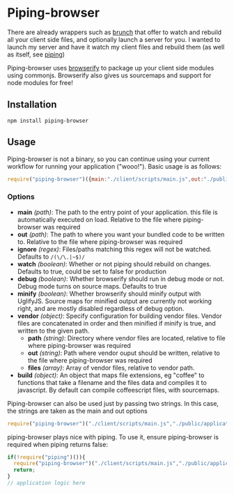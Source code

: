 # Piping-browser

There are already wrappers such as [brunch](https://github.com/brunch/brunch/) that offer to watch and rebuild all your client side files, and optionally launch a server for you. I wanted to launch my server and have it watch my client files and rebuild them (as well as itself, see [piping](http://github.com/mdlawson/piping))

Piping-browser uses [browserify](https://github.com/substack/node-browserify) to package up your client side modules using commonjs. Browserify also gives us sourcemaps and support for node modules for free!

## Installation
```
npm install piping-browser
```
## Usage

Piping-browser is not a binary, so you can continue using your current workflow for running your application ("wooo!"). Basic usage is as follows:

```javascript
require("piping-browser")({main:"./client/scripts/main.js",out:"./public/application.js"});
```
### Options

- __main__ _(path)_: The path to the entry point of your application. this file is automatically executed on load. Relative to the file where piping-browser was required
- __out__ _(path)_: The path to where you want your bundled code to be written to. Relative to the file where piping-browser was required
- __ignore__ _(regex)_: Files/paths matching this regex will not be watched. Defaults to `/(\/\.|~$)/`
- __watch__ _(boolean)_: Whether or not piping should rebuild on changes. Defaults to true, could be set to false for production
- __debug__ _(boolean)_: Whether browserify should run in debug mode or not. Debug mode turns on source maps. Defaults to true
- __minify__ _(boolean)_: Whether browserify should minify output with UglifyJS. Source maps for minified output are currently not working right, and are mostly disabled regardless of debug option.
- __vendor__ _(object)_: Specify configuration for building vendor files. Vendor files are concatenated in order and then minified if minify is true, and written to the given path.
  - __path__ _(string)_: Directory where vendor files are located, relative to file where piping-browser was required
  - __out__ _(string)_: Path where vendor ouput should be written, relative to the file where piping-browser was required
  - __files__ _(array)_: Array of vendor files, relative to vendor path.
- __build__ _(object)_: An object that maps file extensions, eg "coffee" to functions that take a filename and the files data and compiles it to javascript. By default can compile coffeescript files, with sourcemaps.


Piping-browser can also be used just by passing two strings. In this case, the strings are taken as the main and out options
```javascript
require("piping-browser")("./client/scripts/main.js","./public/application.js");
```

piping-browser plays nice with piping. To use it, ensure piping-browser is required when piping returns false:

```javascript
if(!require("piping")()){
  require("piping-browser")("./client/scripts/main.js","./public/application.js");
  return;
}
// application logic here
```